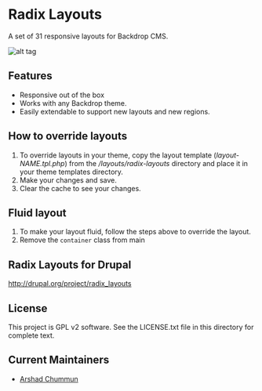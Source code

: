 Radix Layouts
===
A set of 31 responsive layouts for Backdrop CMS.

![alt tag](https://raw.github.com/arshad/backdrop-layouts/master/screenshot.png)

## Features

* Responsive out of the box
* Works with any Backdrop theme.
* Easily extendable to support new layouts and new regions.

## How to override layouts

1. To override layouts in your theme, copy the layout template (*layout-NAME.tpl.php*) from the */layouts/radix-layouts* directory and place it in your theme templates directory.
2. Make your changes and save.
3. Clear the cache to see your changes.

## Fluid layout

1. To make your layout fluid, follow the steps above to override the layout.
2. Remove the ```container``` class from main

## Radix Layouts for Drupal

http://drupal.org/project/radix_layouts

## License

This project is GPL v2 software. See the LICENSE.txt file in this directory for complete text.

## Current Maintainers

* [Arshad Chummun](http://github.com/arshad)
